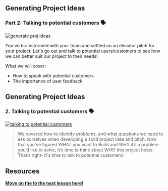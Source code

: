 
## Generating Project Ideas
### Part 2: Talking to potential customers 🗣

![generate proj ideas](https://user-images.githubusercontent.com/18564645/133836600-4e8a62f0-224e-45b2-bdd3-745b9579fdc6.png)


You've brainstormed with your team and settled on an elevator pitch for your project. Let's go out and talk to potential users/customers to see how we can better suit our project to their needs!

What we will cover: 

- How to speak with potential customers
- The importance of user feedback

## Generating Project Ideas

### 2. Talking to potential customers 🗣

[![talking to potential customers](https://user-images.githubusercontent.com/18564645/133853181-1d78d575-82bc-40ea-93a1-2a4611c0d06b.png)](https://youtu.be/aoVKPX8mg5Y "Generating Project Ideas: Talking to potential customers")

> We covered how to identify problems, and what questions we need to ask ourselves when developing a solid project idea and pitch. Now that you’ve figured WHAT you want to Build and WHY it’s a problem you’d like to solve, it’s time to think about WHO this project helps. That’s right- it's time to talk to potential customers!


## Resources

[**Move on the to the next lesson here!**](https://github.com/microsoft/ImagineCup/tree/main/3-Generating-Project-Ideas/3)
